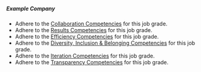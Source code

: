 ##### Example Company

* Adhere to the [Collaboration Competencies](/handbook/values/#collaboration-competency) for this job grade.
* Adhere to the [Results Competencies](/handbook/values/#results-competency) for this job grade.
* Adhere to the [Efficiency Competencies](/handbook/values/#efficiency-competency) for this job grade.
* Adhere to the [Diversity, Inclusion & Belonging Competencies](/handbook/values/#diversity-inclusion--belonging-competency) for this job grade.
* Adhere to the [Iteration Competencies](/handbook/values/#iteration-competency) for this job grade.
* Adhere to the [Transparency Competencies](/handbook/values/#transparency-competency) for this job grade.
